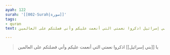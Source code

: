 ```yaml
---
ayah: 122
surah: '[[002-Surah|سورة]]'
tags:
- quran
text: يا بني إسرائيل اذكروا نعمتي التي أنعمت عليكم وأني فضلتكم على العالمين

---
```

> يا [[بني إسرائيل]] اذكروا نعمتي التي أنعمت عليكم وأني فضلتكم على العالمين
